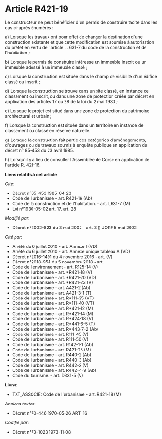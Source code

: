 # Article R421-19

Le constructeur ne peut bénéficier d'un permis de construire tacite dans les cas ci-après énumérés :

a) Lorsque les travaux ont pour effet de changer la destination d'une construction existante et que cette modification est
soumise à autorisation du préfet en vertu de l'article L. 631-7 du code de la construction et de l'habitation ;

b) Lorsque le permis de construire intéresse un immeuble inscrit ou un immeuble adossé à un immeuble classé ;

c) Lorsque la construction est située dans le champ de visibilité d'un édifice classé ou inscrit ;

d) Lorsque la construction se trouve dans un site classé, en instance de classement ou inscrit, ou dans une zone de
protection créée par décret en application des articles 17 ou 28 de la loi du 2 mai 1930 ;

e) Lorsque le projet est situé dans une zone de protection du patrimoine architectural et urbain ;

f) Lorsque la construction est située dans un territoire en instance de classement ou classé en réserve naturelle.

g) Lorsque la construction fait partie des catégories d'aménagements, d'ouvrages ou de travaux soumis à enquête publique en
application du décret n° 85-453 du 23 avril 1985.

h) Lorsqu'il y a lieu de consulter l'Assemblée de Corse en application de l'article R. 421-16.

**Liens relatifs à cet article**

_Cite_:

  - Décret n°85-453 1985-04-23
  - Code de l'urbanisme - art. R421-16 (Ab)
  - Code de la construction et de l'habitation. - art. L631-7 (M)
  - Loi n°1930-05-02 art. 17, art. 28

_Modifié par_:

  - Décret n°2002-823 du 3 mai 2002 - art. 3 () JORF 5 mai 2002

_Cité par_:

  - Arrêté du 6 juillet 2010 - art. Annexe I (VD)
  - Arrêté du 6 juillet 2010 - art. Annexe unique tableau A (VD)
  - Décret n°2016-1491 du 4 novembre 2016 - art. (V)
  - Décret n°2018-954 du 5 novembre 2018 - art.
  - Code de l'environnement - art. R125-14 (V)
  - Code de l'urbanisme - art. *R421-18 (V)
  - Code de l'urbanisme - art. *R421-20 (VD)
  - Code de l'urbanisme - art. *R421-23 (V)
  - Code de l'urbanisme - art. A421-2 (Ab)
  - Code de l'urbanisme - art. A421-3-1 (T)
  - Code de l'urbanisme - art. R*111-35 (VT)
  - Code de l'urbanisme - art. R*111-40 (VT)
  - Code de l'urbanisme - art. R*421-12 (M)
  - Code de l'urbanisme - art. R*421-14 (M)
  - Code de l'urbanisme - art. R*424-18 (V)
  - Code de l'urbanisme - art. R*441-6-5 (T)
  - Code de l'urbanisme - art. R*443-7-2 (Ab)
  - Code de l'urbanisme - art. R111-45 (V)
  - Code de l'urbanisme - art. R111-50 (V)
  - Code de l'urbanisme - art. R142-1-1 (Ab)
  - Code de l'urbanisme - art. R421-25 (M)
  - Code de l'urbanisme - art. R440-2 (Ab)
  - Code de l'urbanisme - art. R440-3 (Ab)
  - Code de l'urbanisme - art. R442-2 (V)
  - Code de l'urbanisme - art. R442-4-9 (Ab)
  - Code du tourisme. - art. D331-5 (V)

**Liens**:

  - TXT_ASSOCIE: Code de l'urbanisme - art. R421-18 (M)

_Anciens textes_:

  - Décret n°70-446 1970-05-26 ART. 16

_Codifié par_:

  - Décret n°73-1023 1973-11-08
